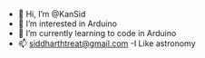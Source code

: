 - 👋 Hi, I’m @KanSid
- 👀 I’m interested in Arduino
- 🌱 I’m currently learning to code in Arduino
- 📫 siddharthtreat@gmail.com
-I Like astronomy

